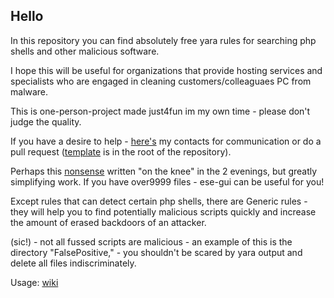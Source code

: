 ## Hello 

In this repository you can find absolutely free yara rules for searching php shells and other malicious software.

I hope this will be useful for organizations that provide hosting services and specialists who are engaged in cleaning customers/colleaguaes PC from malware.

This is one-person-project made just4fun im my own time - please don't judge the quality. 

If you have a desire to help - [here's](https://delyee.github.io/contact) my contacts for communication or do a pull request ([template](https://github.com/delyee/yara_rules/blob/master/template.yar) is in the root of the repository).

Perhaps this [nonsense](https://github.com/delyee/Ese-gui) written "on the knee" in the 2 evenings, but greatly simplifying work. 
If you have over9999 files - ese-gui can be useful for you!

Except rules that can detect certain php shells, there are Generic rules - they will help you to find potentially malicious scripts quickly and increase the amount of erased backdoors of an attacker.

(sic!) - not all fussed scripts are malicious - an example of this is the directory "FalsePositive," - you shouldn't be scared by yara output and delete all files indiscriminately.

Usage: [wiki](https://github.com/delyee/yara_rules/wiki)
